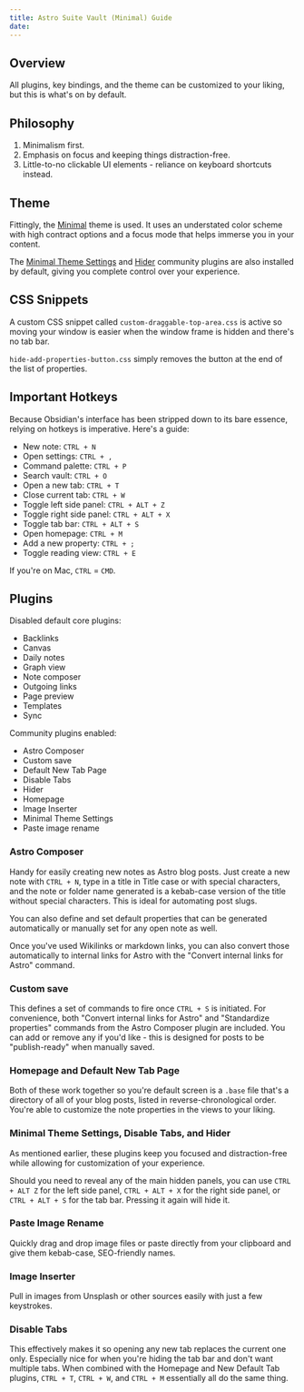 ```yaml
---
title: Astro Suite Vault (Minimal) Guide
date:
---
```


## Overview

All plugins, key bindings, and the theme can be customized to your liking, but this is what's on by default.

## Philosophy 

1. Minimalism first. 
2. Emphasis on focus and keeping things distraction-free. 
3. Little-to-no clickable UI elements - reliance on keyboard shortcuts instead.

## Theme

Fittingly, the [Minimal](https://minimal.guide/home) theme is used. It uses an understated color scheme with high contract options and a focus mode that helps immerse you in your content. 

The [Minimal Theme Settings](https://github.com/kepano/obsidian-minimal-settings) and [Hider](https://github.com/kepano/obsidian-hider) community plugins are also installed by default, giving you complete control over your experience. 

## CSS Snippets

A custom CSS snippet called `custom-draggable-top-area.css` is active so moving your window is easier when the window frame is hidden and there's no tab bar. 

`hide-add-properties-button.css` simply removes the button at the end of the list of properties. 

## Important Hotkeys

Because Obsidian's interface has been stripped down to its bare essence, relying on hotkeys is imperative. Here's a guide:
- New note: `CTRL + N`
- Open settings: `CTRL + ,`
- Command palette: `CTRL + P`
- Search vault: `CTRL + O`
- Open a new tab: `CTRL + T`
- Close current tab: `CTRL + W`
- Toggle left side panel: `CTRL + ALT + Z`
- Toggle right side panel: `CTRL + ALT + X`
- Toggle tab bar: `CTRL + ALT + S`
- Open homepage: `CTRL + M` 
- Add a new property: `CTRL + ;`
- Toggle reading view: `CTRL + E`

If you're on Mac, `CTRL` = `CMD`.

## Plugins 

Disabled default core plugins: 
- Backlinks
- Canvas
- Daily notes
- Graph view
- Note composer
- Outgoing links
- Page preview
- Templates
- Sync

Community plugins enabled: 
- Astro Composer
- Custom save
- Default New Tab Page
- Disable Tabs
- Hider
- Homepage
- Image Inserter
- Minimal Theme Settings
- Paste image rename

### Astro Composer 

Handy for easily creating new notes as Astro blog posts. Just create a new note with `CTRL + N`, type in a title in Title case or with special characters, and the note or folder name generated is a kebab-case version of the title without special characters. This is ideal for automating post slugs. 

You can also define and set default properties that can be generated automatically or manually set for any open note as well.

Once you've used Wikilinks or markdown links, you can also convert those automatically to internal links for Astro with the "Convert internal links for Astro" command. 
### Custom save

This defines a set of commands to fire once `CTRL + S` is initiated. For convenience, both "Convert internal links for Astro" and "Standardize properties" commands from the Astro Composer plugin are included. You can add or remove any if you'd like - this is designed for posts to be "publish-ready" when manually saved.

### Homepage and Default New Tab Page

Both of these work together so you're default screen is a `.base` file that's a directory of all of your blog posts, listed in reverse-chronological order. You're able to customize the note properties in the views to your liking. 

### Minimal Theme Settings, Disable Tabs, and Hider

As mentioned earlier, these plugins keep you focused and distraction-free while allowing for customization of your experience. 

Should you need to reveal any of the main hidden panels, you can use `CTRL + ALT Z` for the left side panel, `CTRL + ALT + X` for the right side panel, or `CTRL + ALT + S` for the tab bar. Pressing it again will hide it. 

### Paste Image Rename 

Quickly drag and drop image files or paste directly from your clipboard and give them kebab-case, SEO-friendly names. 

### Image Inserter

Pull in images from Unsplash or other sources easily with just a few keystrokes. 

### Disable Tabs

This effectively makes it so opening any new tab replaces the current one only. Especially nice for when you're hiding the tab bar and don't want multiple tabs. When combined with the Homepage and New Default Tab plugins, `CTRL + T`, `CTRL + W`, and `CTRL + M` essentially all do the same thing.